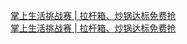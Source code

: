   
[掌上生活挑战赛 | 拉杆箱、炒锅达标免费抢](http://www.dianyue.me/archives/035/x9pikuhfi3ulldya/)  
[掌上生活挑战赛 | 拉杆箱、炒锅达标免费抢](http://www.dianyue.me/archives/044/0qdzj6ejlrj0oi8n/)
